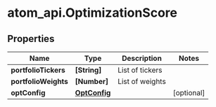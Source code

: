 # atom_api.OptimizationScore

## Properties
Name | Type | Description | Notes
------------ | ------------- | ------------- | -------------
**portfolioTickers** | **[String]** | List of tickers | 
**portfolioWeights** | **[Number]** | List of weights | 
**optConfig** | [**OptConfig**](OptConfig.md) |  | [optional] 


